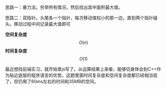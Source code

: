 思路一：暴力法。穷举所有情况，然后找出其中面积最大值。

思路二：双指针。头尾各一个指针，每次移动值较小的那一边，直到两个指针碰头。移动过程中间记录最大值即可

**空间复杂度**
$$O(n)$$
**时间复杂度**
$$O(1)$$

最近想找前端实习，就开始拿js写了。从运算结果上来看，能够切身体会到C++作为贴近底层的程序语言的优势。这题里面时间复杂度和空间复杂度都已经相当低了，但仍用了60ms左右的时间和35MB的空间。